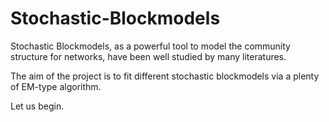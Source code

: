 Stochastic-Blockmodels
======================

Stochastic Blockmodels, as a powerful tool to model the community structure for networks, have been well studied by many literatures. 

The aim of the project is to fit different stochastic blockmodels via a plenty of EM-type algorithm.

Let us begin.
